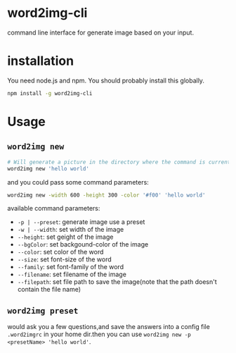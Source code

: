 # word2img-cli
command line interface for generate image based on your input.

# installation

You need node.js and npm. You should probably install this globally.

```sh
npm install -g word2img-cli
```

# Usage

## `word2img new`

```sh
# Will generate a picture in the directory where the command is currently running
word2img new 'hello world'
```

and you could pass some command parameters:

```sh
word2img new -width 600 -height 300 -color '#f00' 'hello world'
```

available command parameters:

- `-p | --preset`: generate image use a preset
- `-w | --width`: set width of the image
- `--height`: set geight of the image
- `--bgColor`: set backgound-color of the image
- `--color`: set color of the word
- `--size`: set font-size of the word
- `--family`: set font-family of the word
- `--filename`: set filename of the image
- `--filepath`: set file path to save the image(note that the path doesn\'t contain the file name)

## `word2img preset`

would ask you a few questions,and save the answers into a config file `.word2imgrc` in your home dir.then you can use `word2img new -p <presetName> 'hello world'`.
